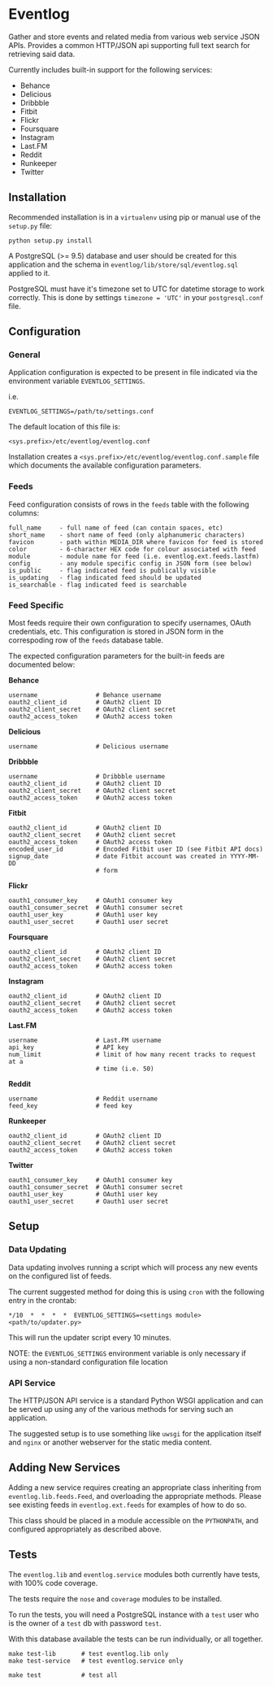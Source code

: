 Eventlog
========

Gather and store events and related media from various web service JSON APIs.
Provides a common HTTP/JSON api supporting full text search for retrieving
said data.

Currently includes built-in support for the following services:

* Behance
* Delicious
* Dribbble
* Fitbit
* Flickr
* Foursquare
* Instagram
* Last.FM
* Reddit
* Runkeeper
* Twitter

Installation
------------

Recommended installation is in a `virtualenv` using pip or manual use of
the `setup.py` file:

    python setup.py install

A PostgreSQL (>= 9.5) database and user should be created for this application
and the schema in `eventlog/lib/store/sql/eventlog.sql` applied to it.

PostgreSQL must have it's timezone set to UTC for datetime storage to work
correctly. This is done by settings `timezone = 'UTC'` in your
`postgresql.conf` file.

Configuration
-------------

### General

Application configuration is expected to be present in file indicated via the
environment variable `EVENTLOG_SETTINGS`.

i.e.

    EVENTLOG_SETTINGS=/path/to/settings.conf

The default location of this file is:

    <sys.prefix>/etc/eventlog/eventlog.conf

Installation creates a `<sys.prefix>/etc/eventlog/eventlog.conf.sample` file
which documents the available configuration parameters.

### Feeds

Feed configuration consists of rows in the `feeds` table with the following
columns:

    full_name     - full name of feed (can contain spaces, etc)
    short_name    - short name of feed (only alphanumeric characters)
    favicon       - path within MEDIA_DIR where favicon for feed is stored
    color         - 6-character HEX code for colour associated with feed
    module        - module name for feed (i.e. eventlog.ext.feeds.lastfm)
    config        - any module specific config in JSON form (see below)
    is_public     - flag indicated feed is publically visible
    is_updating   - flag indicated feed should be updated
    is_searchable - flag indicated feed is searchable

### Feed Specific

Most feeds require their own configuration to specify usernames, OAuth
credentials, etc. This configuration is stored in JSON form in the
correspoding row of the `feeds` database table.

The expected configuration parameters for the built-in feeds are documented
below:

**Behance**

    username                # Behance username
    oauth2_client_id        # OAuth2 client ID
    oauth2_client_secret    # OAuth2 client secret
    oauth2_access_token     # OAuth2 access token

**Delicious**

    username                # Delicious username

**Dribbble**

    username                # Dribbble username
    oauth2_client_id        # OAuth2 client ID
    oauth2_client_secret    # OAuth2 client secret
    oauth2_access_token     # OAuth2 access token

**Fitbit**

    oauth2_client_id        # OAuth2 client ID
    oauth2_client_secret    # OAuth2 client secret
    oauth2_access_token     # OAuth2 access token
    encoded_user_id         # Encoded Fitbit user ID (see Fitbit API docs)
    signup_date             # date Fitbit account was created in YYYY-MM-DD
                            # form

**Flickr**

    oauth1_consumer_key     # OAuth1 consumer key
    oauth1_consumer_secret  # OAuth1 consumer secret
    oauth1_user_key         # OAuth1 user key
    oauth1_user_secret      # Oauth1 user secret

**Foursquare**

    oauth2_client_id        # OAuth2 client ID
    oauth2_client_secret    # OAuth2 client secret
    oauth2_access_token     # OAuth2 access token

**Instagram**

    oauth2_client_id        # OAuth2 client ID
    oauth2_client_secret    # OAuth2 client secret
    oauth2_access_token     # OAuth2 access token

**Last.FM**

    username                # Last.FM username
    api_key                 # API key
    num_limit               # limit of how many recent tracks to request at a
                            # time (i.e. 50)

**Reddit**

    username                # Reddit username
    feed_key                # feed key

**Runkeeper**

    oauth2_client_id        # OAuth2 client ID
    oauth2_client_secret    # OAuth2 client secret
    oauth2_access_token     # OAuth2 access token

**Twitter**

    oauth1_consumer_key     # OAuth1 consumer key
    oauth1_consumer_secret  # OAuth1 consumer secret
    oauth1_user_key         # OAuth1 user key
    oauth1_user_secret      # Oauth1 user secret

Setup
-----

### Data Updating

Data updating involves running a script which will process any new events on
the configured list of feeds.

The current suggested method for doing this is using `cron` with the following
entry in the crontab:

    */10  *  *  *  *  EVENTLOG_SETTINGS=<settings module> <path/to/updater.py>

This will run the updater script every 10 minutes.

NOTE: the `EVENTLOG_SETTINGS` environment variable is only necessary if using
      a non-standard configuration file location

### API Service

The HTTP/JSON API service is a standard Python WSGI application and can be
served up using any of the various methods for serving such an application.

The suggested setup is to use something like `uwsgi` for the application itself
and `nginx` or another webserver for the static media content.

Adding New Services
-------------------

Adding a new service requires creating an appropriate class inheriting from
`eventlog.lib.feeds.Feed`, and overloading the appropriate methods. Please see
existing feeds in `eventlog.ext.feeds` for examples of how to do so.

This class should be placed in a module accessible on the `PYTHONPATH`, and
configured appropriately as described above.

Tests
-----

The `eventlog.lib` and `eventlog.service` modules both currently have tests,
with 100% code coverage.

The tests require the `nose` and `coverage` modules to be installed.

To run the tests, you will need a PostgreSQL instance with a `test` user who
is the owner of a `test` db with password `test`.

With this database available the tests can be run individually, or all
together.

    make test-lib       # test eventlog.lib only
    make test-service   # test eventlog.service only

    make test           # test all
